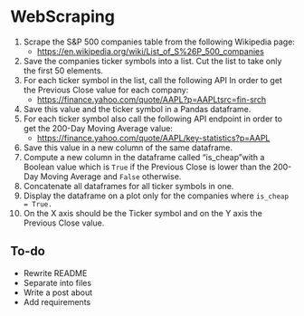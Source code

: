# WebScraping


1. Scrape the S&P 500 companies table from the following Wikipedia page:
   - https://en.wikipedia.org/wiki/List_of_S%26P_500_companies
1. Save the companies ticker symbols into a list. Cut the list to take only the first 50 elements.
1. For each ticker symbol in the list, call the following API In order to get the Previous Close value for each company:
   - https://finance.yahoo.com/quote/AAPL?p=AAPLtsrc=fin-srch
1. Save this value and the ticker symbol in a Pandas dataframe.
1. For each ticker symbol also call the following API endpoint in order to get the 200-Day Moving Average value:
   - https://finance.yahoo.com/quote/AAPL/key-statistics?p=AAPL
1. Save this value in a new column of the same dataframe.
1. Compute a new column in the dataframe called “is_cheap”with a Boolean value which is ``True`` if the Previous Close is
   lower than the 200-Day Moving Average and ``False`` otherwise.
1. Concatenate all dataframes for all ticker symbols in one.
1. Display the dataframe on a plot only for the companies where ``is_cheap = True.``
1. On the X axis should be the Ticker symbol and on the Y axis the Previous Close value.

## To-do
- Rewrite README
- Separate into files
- Write a post about
- Add requirements

